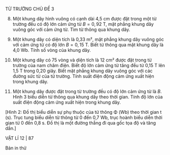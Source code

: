 TỪ TRƯỜNG CHỦ ĐỀ 3

8. Một khung dây hình vuông có cạnh dài 4,5 cm được đặt trong một từ trường đều có độ lớn cảm ứng từ $B = 0,92$ T, mặt phẳng khung dây vuông góc với cảm ứng từ. Tìm từ thông qua khung dây.

9. Một khung dây có diện tích là 0,33 m², mặt phẳng khung dây vuông góc với cảm ứng từ có độ lớn $B = 0,15$ T. Biết từ thông qua mặt khung dây là 4,0 Wb. Tính số vòng của khung dây.

10. Một khung dây có 75 vòng và diện tích là 12 cm² được đặt trong từ trường của nam châm điện. Biết độ lớn cảm ứng từ tăng đều từ 0,15 T lên 1,5 T trong 0,20 giây. Biết mặt phẳng khung dây vuông góc với các đường sức từ của từ trường. Tính suất điện động cảm ứng xuất hiện trong khung dây.

11. Một khung dây được đặt trong từ trường đều có độ lớn cảm ứng từ là $B$. Hình 3 biểu diễn từ thông qua khung dây theo thời gian. Tính độ lớn của suất điện động cảm ứng xuất hiện trong khung dây.

[Hình 2: Đồ thị biểu diễn sự phụ thuộc của từ thông Φ (Wb) theo thời gian t (s). Trục tung biểu diễn từ thông từ 0 đến 0,7 Wb, trục hoành biểu diễn thời gian từ 0 đến 0,8 s. Đồ thị là một đường thẳng đi qua gốc tọa độ và tăng dần.]

VẬT LÍ 12 | 87

Bản in thử